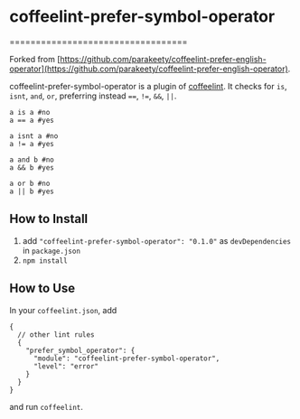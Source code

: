 # coffeelint-prefer-symbol-operator
==================================

Forked from [https://github.com/parakeety/coffeelint-prefer-english-operator](https://github.com/parakeety/coffeelint-prefer-english-operator).

coffeelint-prefer-symbol-operator is a plugin of [coffeelint](http://www.coffeelint.org/). It checks for `is`, `isnt`, `and`, `or`, preferring instead `==`, `!=`, `&&`, `||`.

```
a is a #no
a == a #yes

a isnt a #no
a != a #yes

a and b #no
a && b #yes

a or b #no
a || b #yes

```

## How to Install

1. add `"coffeelint-prefer-symbol-operator": "0.1.0"` as `devDependencies` in `package.json`
2. `npm install`

## How to Use

In your `coffeelint.json`, add

```
{
  // other lint rules
  {
    "prefer_symbol_operator": {
      "module": "coffeelint-prefer-symbol-operator",
      "level": "error"
    }
  }
}
```

and run `coffeelint`.
